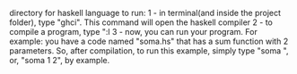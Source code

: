 directory for haskell language
to run: 
    1 - in terminal(and inside the project folder), type "ghci". This command will open the haskell compiler
    2 - to compile a program, type ":l <name of code>
    3 - now, you can run your program. For example: you have a code named "soma.hs" that has a sum function with 2 parameters. So, after compilation, to run this example, simply type "soma <first param> <second param>", or, "soma 1 2", by example.  